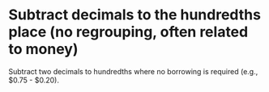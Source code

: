 # Subtract decimals to the hundredths place (no regrouping, often related to money)

Subtract two decimals to hundredths where no borrowing is required (e.g., $0.75 - $0.20).

